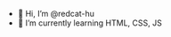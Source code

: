 - 👋 Hi, I’m @redcat-hu
- 🌱 I’m currently learning HTML, CSS, JS

<!---
redcat-hu/redcat-hu is a ✨ special ✨ repository because its `README.md` (this file) appears on your GitHub profile.
You can click the Preview link to take a look at your changes.
--->
